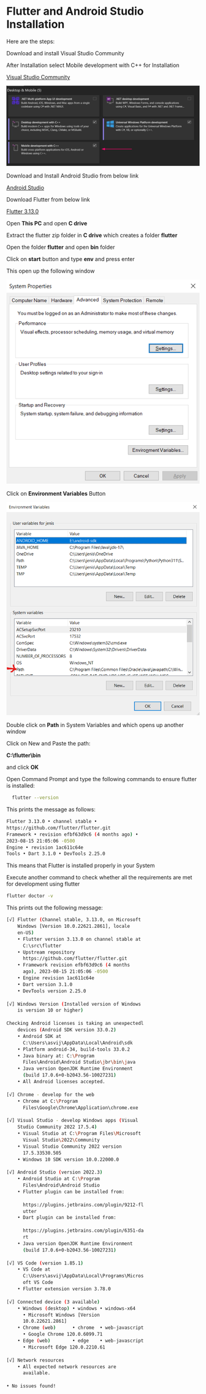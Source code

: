 
# Flutter and Android Studio Installation

Here are the steps:

Download and install Visual Studio Community


After Installation select Mobile development with C++ for Installation 


[Visual Studio Community](https://visualstudio.microsoft.com/thank-you-downloading-visual-studio/?sku=Community&channel=Release&version=VS2022&source=VSLandingPage&passive=false&cid=2030)

![App Screenshot](https://raw.githubusercontent.com/Jenihacker/images/main/WhatsApp%20Image%202023-12-14%20at%2021.53.44_06b12dc5.jpg)

Download and Install Android Studio from below link

[Android Studio](https://developer.android.com/studio?gclid=Cj0KCQiAj_CrBhD-ARIsAIiMxT9EZqd-7aL8h4Y2kp2Sh3ZBvaW48Vv4upvU31LZ6amp3Nj_NKsz7p0aAhcjEALw_wcB&gclsrc=aw.ds)

Download Flutter from below link

[Flutter 3.13.0](https://www.filehorse.com/download-flutter/82264/download/)

Open **This PC** and open **C drive**

Extract the flutter zip folder in **C drive** which creates a folder **flutter**

Open the folder **flutter** and open **bin** folder

Click on **start** button and type **env** and press enter

This open up the following window

![App Screenshot](https://raw.githubusercontent.com/Jenihacker/images/main/Screenshot%202023-12-15%20145628.png)

Click on **Environment Variables** Button

![App Screenshot](https://raw.githubusercontent.com/Jenihacker/images/main/Screenshot%202023-12-15%20145909.png)

Double click on **Path** in System Variables and which opens up another window

Click on New and Paste the path:

**C:\flutter\bin**

and click **OK**

Open Command Prompt and type the following commands to ensure flutter is installed:


```bash
  flutter --version
```

This prints the message as follows:

```bash
Flutter 3.13.0 • channel stable •
https://github.com/flutter/flutter.git
Framework • revision efbf63d9c6 (4 months ago) •
2023-08-15 21:05:06 -0500
Engine • revision 1ac611c64e
Tools • Dart 3.1.0 • DevTools 2.25.0
```
This means that Flutter is installed properly in your System

Execute another command to check whether all the requirements are met for development using flutter

```bash
flutter doctor -v
```

This prints out the following message:
```bash
[√] Flutter (Channel stable, 3.13.0, on Microsoft
    Windows [Version 10.0.22621.2861], locale
    en-US)
    • Flutter version 3.13.0 on channel stable at
      C:\src\flutter
    • Upstream repository
      https://github.com/flutter/flutter.git
    • Framework revision efbf63d9c6 (4 months
      ago), 2023-08-15 21:05:06 -0500
    • Engine revision 1ac611c64e
    • Dart version 3.1.0
    • DevTools version 2.25.0

[√] Windows Version (Installed version of Windows
    is version 10 or higher)

Checking Android licenses is taking an unexpectedl                                                  [√] Android toolchain - develop for Android
    devices (Android SDK version 33.0.2)
    • Android SDK at
      C:\Users\asvij\AppData\Local\Android\sdk
    • Platform android-34, build-tools 33.0.2
    • Java binary at: C:\Program
      Files\Android\Android Studio\jbr\bin\java   
    • Java version OpenJDK Runtime Environment    
      (build 17.0.6+0-b2043.56-10027231)
    • All Android licenses accepted.

[√] Chrome - develop for the web
    • Chrome at C:\Program
      Files\Google\Chrome\Application\chrome.exe  

[√] Visual Studio - develop Windows apps (Visual  
    Studio Community 2022 17.5.4)
    • Visual Studio at C:\Program Files\Microsoft 
      Visual Studio\2022\Community
    • Visual Studio Community 2022 version        
      17.5.33530.505
    • Windows 10 SDK version 10.0.22000.0

[√] Android Studio (version 2022.3)
    • Android Studio at C:\Program
      Files\Android\Android Studio
    • Flutter plugin can be installed from:       
      
      https://plugins.jetbrains.com/plugin/9212-fl
      utter
    • Dart plugin can be installed from:
      
      https://plugins.jetbrains.com/plugin/6351-da
      rt
    • Java version OpenJDK Runtime Environment    
      (build 17.0.6+0-b2043.56-10027231)

[√] VS Code (version 1.85.1)
    • VS Code at
      C:\Users\asvij\AppData\Local\Programs\Micros
      oft VS Code
    • Flutter extension version 3.78.0

[√] Connected device (3 available)
    • Windows (desktop) • windows • windows-x64   
      • Microsoft Windows [Version
      10.0.22621.2861]
    • Chrome (web)      • chrome  • web-javascript
      • Google Chrome 120.0.6099.71
    • Edge (web)        • edge    • web-javascript
      • Microsoft Edge 120.0.2210.61

[√] Network resources
    • All expected network resources are
      available.

• No issues found!
```
